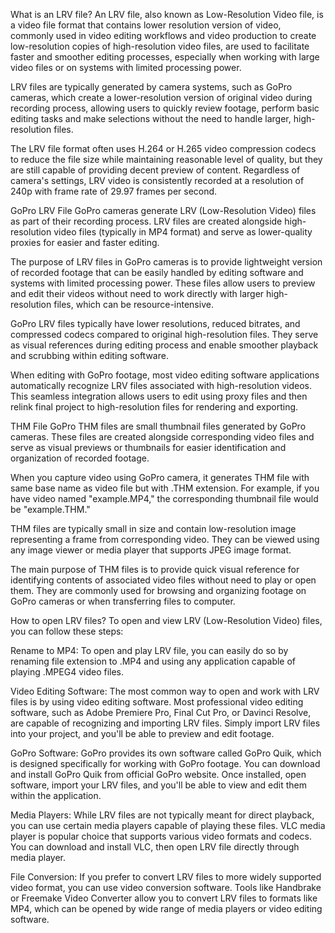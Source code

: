 What is an LRV file?
An LRV file, also known as Low-Resolution Video file, is a video file format that contains lower resolution version of video, commonly used in video editing workflows and video production to create low-resolution copies of high-resolution video files, are used to facilitate faster and smoother editing processes, especially when working with large video files or on systems with limited processing power.

LRV files are typically generated by camera systems, such as GoPro cameras, which create a lower-resolution version of original video during recording process, allowing users to quickly review footage, perform basic editing tasks and make selections without the need to handle larger, high-resolution files.

The LRV file format often uses H.264 or H.265 video compression codecs to reduce the file size while maintaining reasonable level of quality, but they are still capable of providing decent preview of content. Regardless of camera's settings, LRV video is consistently recorded at a resolution of 240p with frame rate of 29.97 frames per second.

GoPro LRV File
GoPro cameras generate LRV (Low-Resolution Video) files as part of their recording process. LRV files are created alongside high-resolution video files (typically in MP4 format) and serve as lower-quality proxies for easier and faster editing.

The purpose of LRV files in GoPro cameras is to provide lightweight version of recorded footage that can be easily handled by editing software and systems with limited processing power. These files allow users to preview and edit their videos without need to work directly with larger high-resolution files, which can be resource-intensive.

GoPro LRV files typically have lower resolutions, reduced bitrates, and compressed codecs compared to original high-resolution files. They serve as visual references during editing process and enable smoother playback and scrubbing within editing software.

When editing with GoPro footage, most video editing software applications automatically recognize LRV files associated with high-resolution videos. This seamless integration allows users to edit using proxy files and then relink final project to high-resolution files for rendering and exporting.

THM File GoPro
THM files are small thumbnail files generated by GoPro cameras. These files are created alongside corresponding video files and serve as visual previews or thumbnails for easier identification and organization of recorded footage.

When you capture video using GoPro camera, it generates THM file with same base name as video file but with .THM extension. For example, if you have video named "example.MP4," the corresponding thumbnail file would be "example.THM."

THM files are typically small in size and contain low-resolution image representing a frame from corresponding video. They can be viewed using any image viewer or media player that supports JPEG image format.

The main purpose of THM files is to provide quick visual reference for identifying contents of associated video files without need to play or open them. They are commonly used for browsing and organizing footage on GoPro cameras or when transferring files to computer.

How to open LRV files?
To open and view LRV (Low-Resolution Video) files, you can follow these steps:

Rename to MP4: To open and play LRV file, you can easily do so by renaming file extension to .MP4 and using any application capable of playing .MPEG4 video files.

Video Editing Software: The most common way to open and work with LRV files is by using video editing software. Most professional video editing software, such as Adobe Premiere Pro, Final Cut Pro, or Davinci Resolve, are capable of recognizing and importing LRV files. Simply import LRV files into your project, and you'll be able to preview and edit footage.

GoPro Software: GoPro provides its own software called GoPro Quik, which is designed specifically for working with GoPro footage. You can download and install GoPro Quik from official GoPro website. Once installed, open software, import your LRV files, and you'll be able to view and edit them within the application.

Media Players: While LRV files are not typically meant for direct playback, you can use certain media players capable of playing these files. VLC media player is popular choice that supports various video formats and codecs. You can download and install VLC, then open LRV file directly through media player.

File Conversion: If you prefer to convert LRV files to more widely supported video format, you can use video conversion software. Tools like Handbrake or Freemake Video Converter allow you to convert LRV files to formats like MP4, which can be opened by wide range of media players or video editing software.
